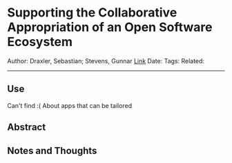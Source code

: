 # Supporting the Collaborative Appropriation of an Open Software Ecosystem
Author: Draxler, Sebastian; Stevens, Gunnar
[Link](https://colgate.summon.serialssolutions.com/#!/search/document?ho=t&include.ft.matches=f&l=en&q=Supporting%20the%20Collaborative%20Appropriation%20of%20an%20Open%20Software%20Ecosystem&id=FETCHMERGED-LOGICAL-c378t-29a778d7846cf3ae4fb288ef0a157cfae0c3fd84c649a5e50348e426685315f82)
Date:
Tags:
Related:

---

## Use

Can't find :(
About apps that can be tailored

## Abstract

## Notes and Thoughts